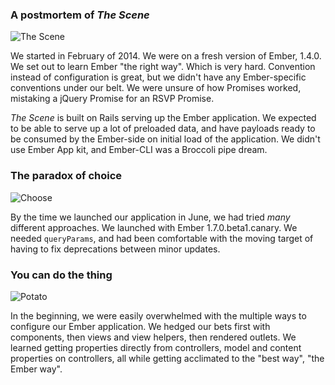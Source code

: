 ### A postmortem of _The Scene_

![The Scene](https://www.dropbox.com/s/44zc28b7ukj6l29/the_scene_logo_2x_hover.png?dl=1)

We started in February of 2014. We were on a fresh version of Ember, 1.4.0. We
set out to learn Ember "the right way". Which is very hard. Convention instead
of configuration is great, but we didn't have any Ember-specific conventions under
our belt. We were unsure of how Promises worked, mistaking a jQuery Promise for
an RSVP Promise.

_The Scene_ is built on Rails serving up the Ember application. We expected to be
able to serve up a lot of preloaded data, and have payloads ready to be consumed
by the Ember-side on initial load of the application. We didn't use Ember App kit,
and Ember-CLI was a Broccoli pipe dream.

### The paradox of choice

![Choose](https://dl.dropbox.com/s/ztl55nqm92yib9k/2014-05-28%2008.20.33.gif)

By the time we launched our application in June, we had tried _many_ different
approaches. We launched with Ember 1.7.0.beta1.canary. We needed `queryParams`,
and had been comfortable with the moving target of having to fix deprecations
between minor updates.

### You can do the thing

![Potato](https://dl.dropboxusercontent.com/s/psviupoznb3fmx0/tiny-potato.jpg)

In the beginning, we were easily overwhelmed with the multiple ways to configure
our Ember application. We hedged our bets first with components, then views and
view helpers, then rendered outlets. We learned getting properties directly from
controllers, model and content properties on controllers, all while getting
acclimated to the "best way", "the Ember way".
